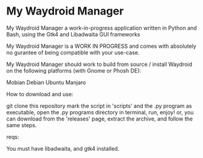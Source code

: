 # My Waydroid Manager    

My Waydroid Manager a work-in-progress application written in Python and Bash, using the Gtk4 and Libadwaita GUI frameworks

My Waydroid Manager is a WORK IN PROGRESS and comes with absolutely no gurantee of being compatible with your use-case.

My Waydroid Manager should work to build from source / install Waydroid on the following platforms (with Gnome or Phosh DE):

Mobian 
Debian
Ubuntu
Manjaro

How to download and use:

git clone this repository
mark the script in 'scripts' and the .py program as executable, open the .py programs directory in terminal, run, enjoy!
or, you can download from the 'releases' page, extract the archive, and follow the same steps.


reqs:

You must have libadwaita, and gtk4 installed.
